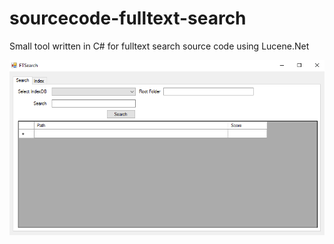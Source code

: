 # sourcecode-fulltext-search
Small tool written in C# for fulltext search source code using Lucene.Net

![Source code fulltext search](./docs/fulltext-search.png "Source code fulltext search")
